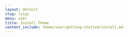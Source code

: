 ```yaml
---
layout: default
slug: luigi
menu: user
title: Install Theme
content_include: theme/user/getting-started/install.md
---
```

